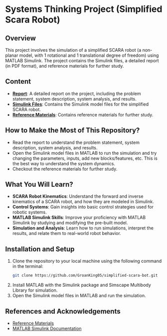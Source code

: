 # Systems Thinking Project (Simplified Scara Robot)

## Overview
This project involves the simulation of a simplified SCARA robot (a non-planar model, with 1 rotational and 1 translational degree of freedom) using MATLAB Simulink. The project contains the Simulink files, a detailed report (in PDF format), and reference materials for further study.
<!-- A non-planar model, with 1 rotational and 1 translational degree of freedom.
This Repository consists of the following files: -->

## Content
- **[Report](
    simplified-scara-bot/Report/Systems_Thinking_Project_Report.pdf
    )**: A detailed report on the project, including the problem statement, system description, system analysis, and results.
- **[Simulink Files](
    simplified-scara-bot/Simulink/
    )**: Contains the Simulink model files for the simplified SCARA robot.
- **[Reference Materials](
    simplified-scara-bot/Reference/
    )**: Contains reference materials for further study.

## How to Make the Most of This Repository?
- Read the report to understand the problem statement, system description, system analysis, and results.
- Open the Simulink model files in MATLAB to run the simulation and try changing the parameters, inputs, add new blocks/features, etc. This is the best way to understand the system dynamics.
- Checkout the reference materials for further study.

## What You Will Learn?
- **SCARA Robot Kinematics**: Understand the forward and inverse kinematics of a SCARA robot, and how they are modeled in Simulink.
- **Control Systems**: Gain insights into basic control strategies used for robotic systems.
- **MATLAB Simulink Skills**: Improve your proficiency with MATLAB Simulink by studying and modifying the pre-built model.
- **Simulation and Analysis**: Learn how to run simulations, interpret the results, and relate them to real-world robot behavior.

## Installation and Setup
1. Clone the repository to your local machine using the following command in the terminal:
    ```bash
    git clone https://github.com/GroanKing05/simplified-scara-bot.git
    ```
2. Install MATLAB with the Simulink package and Simscape Multibody Library for simulation.
3. Open the Simulink model files in MATLAB and run the simulation.

## References and Acknowledgements
- [Reference Materials](simplified-scara-bot/Reference/)
- [MATLAB Simulink Documentation](https://www.mathworks.com/help/simulink/index.html)



